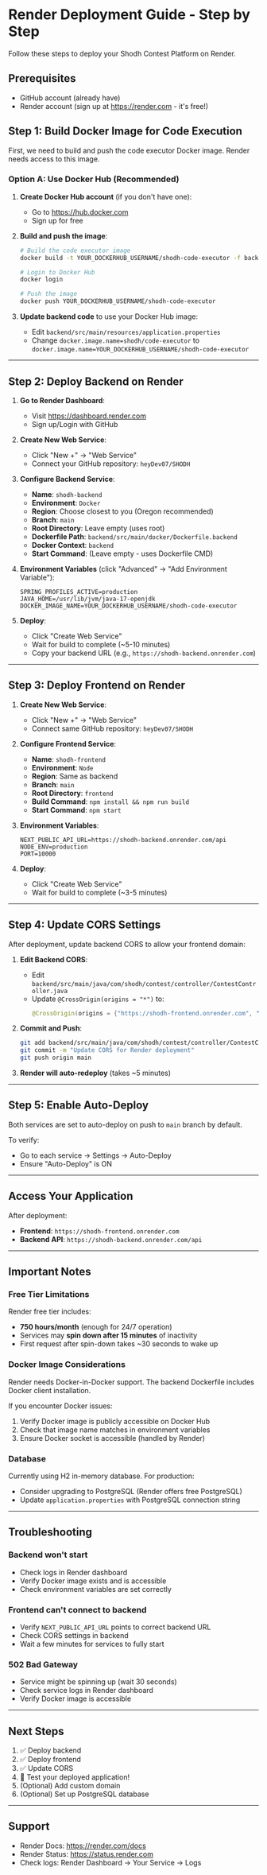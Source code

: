 # Render Deployment Guide - Step by Step

Follow these steps to deploy your Shodh Contest Platform on Render.

## Prerequisites

- GitHub account (already have)
- Render account (sign up at https://render.com - it's free!)

## Step 1: Build Docker Image for Code Execution

First, we need to build and push the code executor Docker image. Render needs access to this image.

### Option A: Use Docker Hub (Recommended)

1. **Create Docker Hub account** (if you don't have one):
   - Go to https://hub.docker.com
   - Sign up for free

2. **Build and push the image**:
   ```bash
   # Build the code executor image
   docker build -t YOUR_DOCKERHUB_USERNAME/shodh-code-executor -f backend/src/main/docker/Dockerfile backend/
   
   # Login to Docker Hub
   docker login
   
   # Push the image
   docker push YOUR_DOCKERHUB_USERNAME/shodh-code-executor
   ```

3. **Update backend code** to use your Docker Hub image:
   - Edit `backend/src/main/resources/application.properties`
   - Change `docker.image.name=shodh/code-executor` to `docker.image.name=YOUR_DOCKERHUB_USERNAME/shodh-code-executor`

---

## Step 2: Deploy Backend on Render

1. **Go to Render Dashboard**:
   - Visit https://dashboard.render.com
   - Sign up/Login with GitHub

2. **Create New Web Service**:
   - Click "New +" → "Web Service"
   - Connect your GitHub repository: `heyDev07/SHODH`

3. **Configure Backend Service**:
   - **Name**: `shodh-backend`
   - **Environment**: `Docker`
   - **Region**: Choose closest to you (Oregon recommended)
   - **Branch**: `main`
   - **Root Directory**: Leave empty (uses root)
   - **Dockerfile Path**: `backend/src/main/docker/Dockerfile.backend`
   - **Docker Context**: `backend`
   - **Start Command**: (Leave empty - uses Dockerfile CMD)

4. **Environment Variables** (click "Advanced" → "Add Environment Variable"):
   ```
   SPRING_PROFILES_ACTIVE=production
   JAVA_HOME=/usr/lib/jvm/java-17-openjdk
   DOCKER_IMAGE_NAME=YOUR_DOCKERHUB_USERNAME/shodh-code-executor
   ```

5. **Deploy**:
   - Click "Create Web Service"
   - Wait for build to complete (~5-10 minutes)
   - Copy your backend URL (e.g., `https://shodh-backend.onrender.com`)

---

## Step 3: Deploy Frontend on Render

1. **Create New Web Service**:
   - Click "New +" → "Web Service"
   - Connect same GitHub repository: `heyDev07/SHODH`

2. **Configure Frontend Service**:
   - **Name**: `shodh-frontend`
   - **Environment**: `Node`
   - **Region**: Same as backend
   - **Branch**: `main`
   - **Root Directory**: `frontend`
   - **Build Command**: `npm install && npm run build`
   - **Start Command**: `npm start`

3. **Environment Variables**:
   ```
   NEXT_PUBLIC_API_URL=https://shodh-backend.onrender.com/api
   NODE_ENV=production
   PORT=10000
   ```

4. **Deploy**:
   - Click "Create Web Service"
   - Wait for build to complete (~3-5 minutes)

---

## Step 4: Update CORS Settings

After deployment, update backend CORS to allow your frontend domain:

1. **Edit Backend CORS**:
   - Edit `backend/src/main/java/com/shodh/contest/controller/ContestController.java`
   - Update `@CrossOrigin(origins = "*")` to:
     ```java
     @CrossOrigin(origins = {"https://shodh-frontend.onrender.com", "http://localhost:3000"})
     ```

2. **Commit and Push**:
   ```bash
   git add backend/src/main/java/com/shodh/contest/controller/ContestController.java
   git commit -m "Update CORS for Render deployment"
   git push origin main
   ```

3. **Render will auto-redeploy** (takes ~5 minutes)

---

## Step 5: Enable Auto-Deploy

Both services are set to auto-deploy on push to `main` branch by default.

To verify:
- Go to each service → Settings → Auto-Deploy
- Ensure "Auto-Deploy" is ON

---

## Access Your Application

After deployment:
- **Frontend**: `https://shodh-frontend.onrender.com`
- **Backend API**: `https://shodh-backend.onrender.com/api`

---

## Important Notes

### Free Tier Limitations

Render free tier includes:
- **750 hours/month** (enough for 24/7 operation)
- Services may **spin down after 15 minutes** of inactivity
- First request after spin-down takes ~30 seconds to wake up

### Docker Image Considerations

Render needs Docker-in-Docker support. The backend Dockerfile includes Docker client installation.

If you encounter Docker issues:
1. Verify Docker image is publicly accessible on Docker Hub
2. Check that image name matches in environment variables
3. Ensure Docker socket is accessible (handled by Render)

### Database

Currently using H2 in-memory database. For production:
- Consider upgrading to PostgreSQL (Render offers free PostgreSQL)
- Update `application.properties` with PostgreSQL connection string

---

## Troubleshooting

### Backend won't start
- Check logs in Render dashboard
- Verify Docker image exists and is accessible
- Check environment variables are set correctly

### Frontend can't connect to backend
- Verify `NEXT_PUBLIC_API_URL` points to correct backend URL
- Check CORS settings in backend
- Wait a few minutes for services to fully start

### 502 Bad Gateway
- Service might be spinning up (wait 30 seconds)
- Check service logs in Render dashboard
- Verify Docker image is accessible

---

## Next Steps

1. ✅ Deploy backend
2. ✅ Deploy frontend  
3. ✅ Update CORS
4. 🎉 Test your deployed application!
5. (Optional) Add custom domain
6. (Optional) Set up PostgreSQL database

---

## Support

- Render Docs: https://render.com/docs
- Render Status: https://status.render.com
- Check logs: Render Dashboard → Your Service → Logs

